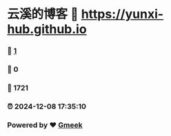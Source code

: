 # 云溪的博客 :link: https://yunxi-hub.github.io 
### :page_facing_up: [1](https://yunxi-hub.github.io/tag.html) 
### :speech_balloon: 0 
### :hibiscus: 1721 
### :alarm_clock: 2024-12-08 17:35:10 
### Powered by :heart: [Gmeek](https://github.com/Meekdai/Gmeek)
